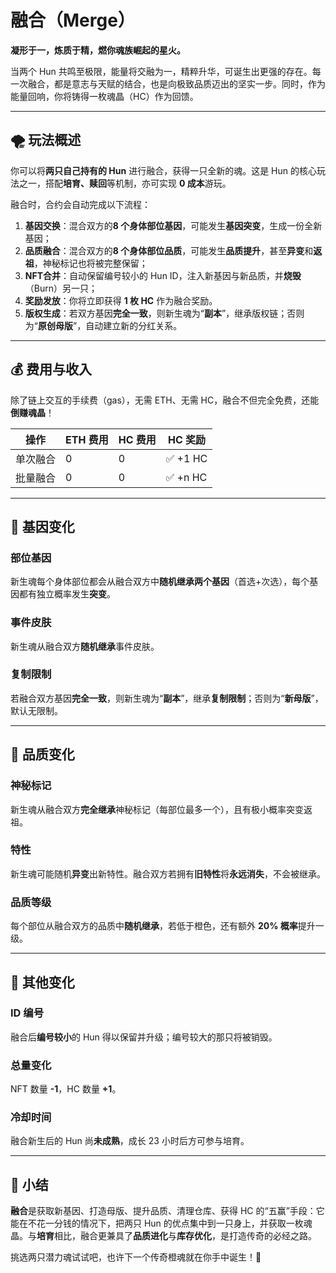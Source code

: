 
# 融合（Merge）

**凝形于一，炼质于精，燃你魂族崛起的星火。**

当两个 Hun 共鸣至极限，能量将交融为一，精粹升华，可诞生出更强的存在。每一次融合，都是意志与天赋的结合，也是向极致品质迈出的坚实一步。同时，作为能量回响，你将铸得一枚魂晶（HC）作为回馈。

---

## 🌪 玩法概述

你可以将**两只自己持有的 Hun** 进行融合，获得一只全新的魂。这是 Hun 的核心玩法之一，搭配**培育、赎回**等机制，亦可实现 **0 成本**游玩。

融合时，合约会自动完成以下流程：

1. **基因交换**：混合双方的**8 个身体部位基因**，可能发生**基因突变**，生成一份全新基因；
2. **品质融合**：混合双方的**8 个身体部位品质**，可能发生**品质提升**，甚至**异变**和**返祖**，神秘标记也将被完整保留；
3. **NFT合并**：自动保留编号较小的 Hun ID，注入新基因与新品质，并**烧毁**（Burn）另一只；
4. **奖励发放**：你将立即获得 **1 枚 HC** 作为融合奖励。
5. **版权生成**：若双方基因**完全一致**，则新生魂为“**副本**”，继承版权链；否则为“**原创母版**”，自动建立新的分红关系。

---

## 💰 费用与收入

除了链上交互的手续费（gas），无需 ETH、无需 HC，融合不但完全免费，还能**倒赚魂晶**！

| 操作    | ETH 费用 | HC 费用 | HC 奖励 |
| ------- | ------- | ------- | ------- |
| 单次融合 | 0       | 0       | ✅ +1 HC |
| 批量融合 | 0       | 0       | ✅ +n HC |

---

## 🧬 基因变化

### 部位基因

新生魂每个身体部位都会从融合双方中**随机继承两个基因**（首选+次选），每个基因都有独立概率发生**突变**。

### 事件皮肤

新生魂从融合双方**随机继承**事件皮肤。

### 复制限制

若融合双方基因**完全一致**，则新生魂为“**副本**”，继承**复制限制**；否则为“**新母版**”，默认无限制。

---

## 🌈 品质变化

### 神秘标记

新生魂从融合双方**完全继承**神秘标记（每部位最多一个），且有极小概率突变返祖。

### 特性

新生魂可能随机**异变**出新特性。融合双方若拥有**旧特性**将**永远消失**，不会被继承。

### 品质等级

每个部位从融合双方的品质中**随机继承**，若低于橙色，还有额外 **20% 概率**提升一级。

---

## 🔢 其他变化

### ID 编号

融合后**编号较小**的 Hun 得以保留并升级；编号较大的那只将被销毁。

### 总量变化

NFT 数量 **-1**，HC 数量 **+1**。

### 冷却时间

融合新生后的 Hun 尚**未成熟**，成长 23 小时后方可参与培育。

---

## 🧠 小结

**融合**是获取新基因、打造母版、提升品质、清理仓库、获得 HC 的“五赢”手段：它能在不花一分钱的情况下，把两只 Hun 的优点集中到一只身上，并获取一枚魂晶。与**培育**相比，融合更兼具了**品质进化**与**库存优化**，是打造传奇的必经之路。

挑选两只潜力魂试试吧，也许下一个传奇橙魂就在你手中诞生！🌟
